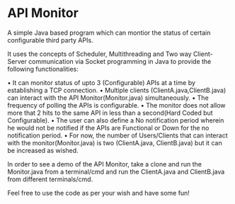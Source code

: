 # API Monitor

A simple Java based program which can montior the status of certain configurable third party APIs.

It uses the concepts of Scheduler, Multithreading and Two way Client-Server communication via Socket programming in Java to provide the following functionalities:

•	It can monitor status of upto 3 (Configurable) APIs at a time by establishing a TCP connection.
•	Multiple clients (ClientA.java,ClientB.java) can interact with the API Monitor(Monitor.java) simultaneously.
•	The frequency of polling the APIs is configurable.
•	The monitor does not allow more that 2 hits to the same API in less than a second(Hard Coded but Configurable).
•	The user can also define a No notification period wherein he would not be notified if the APIs are Functional or Down for the no notification period.
•	For now, the number of Users/Clients that can interact with the monitor(Monitor.java) is two (ClientA.java, ClientB.java) but it can be increased as wished.


In order to see a demo of the API Monitor, take a clone and run the Monitor.java from a terminal/cmd and run the ClientA.java and ClientB.java from different terminals/cmd.


Feel free to use the code as per your wish and have some fun!
